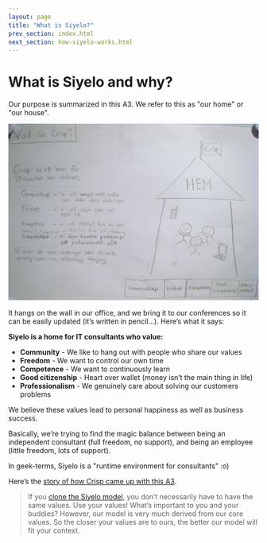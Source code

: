 ```yaml
---
layout: page
title: "What is Siyelo?"
prev_section: index.html
next_section: how-siyelo-works.html
---
```


# What is Siyelo and why?

Our purpose is summarized in this A3. We refer to this as "our home" or
"our house".

![What is Siyelo](../assets/crisp/WhatIsCrispA3-sv.jpg "What is Siyelo")

It hangs on the wall in our office, and we bring it to our conferences
so it can be easily updated (it’s written in pencil…). Here’s what it
says:

**Siyelo is a home for IT consultants who value:**

-   **Community** - We like to hang out with people who share our values
-   **Freedom** - We want to control our own time
-   **Competence** - We want to continuously learn
-   **Good citizenship** - Heart over wallet (money isn’t the main thing
    in life)
-   **Professionalism** - We genuinely care about solving our customers
    problems

We believe these values lead to personal happiness as well as business
success.

Basically, we’re trying to find the magic balance between being an
independent consultant (full freedom, no support), and being an employee
(little freedom, lots of support).

In geek-terms, Siyelo is a "runtime environment for consultants" :o)

Here’s the [story of how Crisp came up with this
A3](http://blog.crisp.se/2010/05/08/henrikkniberg/1273272420000).

> If you [clone the Siyelo model](how-to-copy.html), you don’t
> necessarily have to have the same values. Use your values! What’s
> important to you and your buddies? However, our model is very much
> derived from our core values. So the closer your values are to ours,
> the better our model will fit your context.
